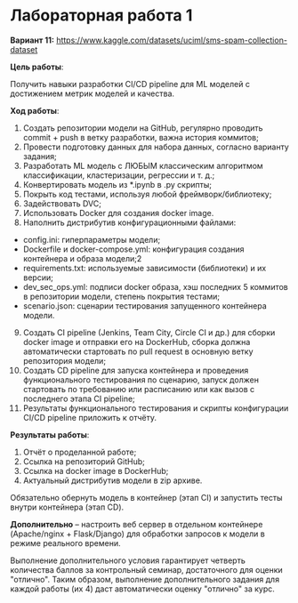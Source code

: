 
# Лабораторная работа 1

**Вариант 11:** https://www.kaggle.com/datasets/uciml/sms-spam-collection-dataset

**Цель работы**:

Получить навыки разработки CI/CD pipeline для ML моделей с достижением метрик моделей и качества.

**Ход работы**:

1. Создать репозитории модели на GitHub, регулярно проводить commit + push в ветку разработки, важна история коммитов;
2. Провести подготовку данных для набора данных, согласно варианту задания;
3. Разработать ML модель с ЛЮБЫМ классическим алгоритмом классификации, кластеризации, регрессии и т. д.;
4. Конвертировать модель из *.ipynb в .py скрипты;
5. Покрыть код тестами, используя любой фреймворк/библиотеку;
6. Задействовать DVC;
7. Использовать Docker для создания docker image.
8. Наполнить дистрибутив конфигурационными файлами:
- config.ini: гиперпараметры модели;
- Dockerfile и docker-compose.yml: конфигурация создания контейнера и образа модели;2
- requirements.txt: используемые зависимости (библиотеки) и их версии;
- dev_sec_ops.yml: подписи docker образа, хэш последних 5 коммитов в репозитории модели, степень покрытия тестами;
- scenario.json: сценарии тестирования запущенного контейнера модели.
9. Создать CI pipeline (Jenkins, Team City, Circle CI и др.) для сборки docker image и отправки его на DockerHub, сборка должна автоматически стартовать по pull request в основную ветку репозитория модели;
10. Создать CD pipeline для запуска контейнера и проведения функционального тестирования по сценарию, запуск должен стартовать по требованию или расписанию или как вызов с последнего этапа CI pipeline;
11. Результаты функционального тестирования и скрипты конфигурации CI/CD pipeline приложить к отчёту.

**Результаты работы**:

1. Отчёт о проделанной работе;
2. Ссылка на репозиторий GitHub;
3. Ссылка на docker image в DockerHub;
4. Актуальный дистрибутив модели в zip архиве.

Обязательно обернуть модель в контейнер (этап CI) и запустить тесты внутри контейнера (этап CD).

**Дополнительно** – настроить веб сервер в отдельном контейнере (Apache/nginx + Flask/Django) для обработки запросов к модели в режиме реального времени.

Выполнение дополнительного условия гарантирует четверть количества баллов за контрольный семинар, достаточного для оценки "отлично".
Таким образом, выполнение дополнительного задания для каждой работы (их 4) даст автоматически оценку "отлично" за курс.
